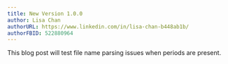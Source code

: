 ```yaml
---
title: New Version 1.0.0
author: Lisa Chan
authorURL: https://www.linkedin.com/in/lisa-chan-b448ab1b/
authorFBID: 522880964
---
```


This blog post will test file name parsing issues when periods are present.

